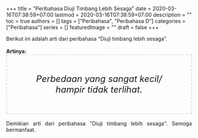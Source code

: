 +++
title = "Peribahasa Diuji Timbang Lebih Sesaga"
date = 2020-03-16T07:38:59+07:00
lastmod = 2020-03-16T07:38:59+07:00
description = ""
toc = true
authors = []
tags = ["Peribahasa", "Peribahasa D"]
categories = ["Peribahasa"]
series = []
featuredImage = ""
draft = false
+++

<div dir="ltr" style="text-align: left;" trbidi="on"><div style="text-align: justify;">Berikut ini adalah arti dari peribahasa “Diuji timbang lebih sesaga”.</div><br /><div style="text-align: justify;"><b>Artinya:</b></div><div style="border: 2px dashed #ddd; font-size: 24px; height: auto; margin: 0 auto; padding: 50px; text-align: center; width: auto;"><i>Perbedaan yang sangat kecil/ hampir tidak terlihat.</i></div><br /><div style="text-align: justify;">Demikian arti dari peribahasa "Diuji timbang lebih sesaga". Semoga bermanfaat. </div></div>
